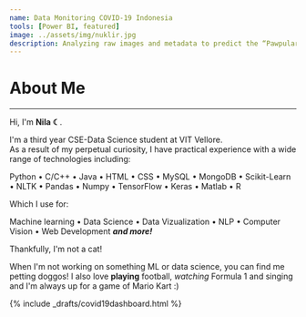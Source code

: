 ```yaml
---
name: Data Monitoring COVID-19 Indonesia
tools: [Power BI, featured]
image: ../assets/img/nuklir.jpg
description: Analyzing raw images and metadata to predict the “Pawpularity” of pet photos.
---
```

# **About Me**

---

Hi, I'm **Nila ☾**.

I'm a third year CSE-Data Science student at VIT Vellore.<br>
As a result of my perpetual curiosity, I have practical experience with a wide range of technologies including:

Python • C/C++ • Java • HTML • CSS • MySQL • MongoDB • Scikit-Learn • NLTK • Pandas • Numpy • TensorFlow • Keras • Matlab • R

Which I use for:

Machine learning • Data Science • Data Vizualization • NLP • Computer Vision • Web Development **_and more!_**

Thankfully, I'm not a cat!

When I'm not working on something ML or data science, you can find me petting doggos! I also love **playing** football, _watching_ Formula 1 and singing and I'm always up for a game of Mario Kart :)

<!--
{% capture carousel_images %}
../assets/img/profile.jpg
https://i.pinimg.com/originals/08/e7/ec/08e7ec0f84233b37ac26e920bc60ec57.gif
{% endcapture %}
{% include elements/carousel.html %}

<div class="row">
{% include about/skills.html title="Programming Skills" source=site.data.programming-skills %}
{% include about/skills.html title="Other Skills" source=site.data.other-skills %}
</div>
-->
<div class="row">
{% include _drafts/covid19dashboard.html %}
</div>
